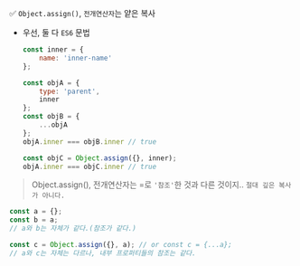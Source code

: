 ✅ `Object.assign()`, `전개연산자`는 얕은 복사
* 우선, 둘 다 `ES6` 문법
  ```javascript
  const inner = {
      name: 'inner-name'
  };

  const objA = {
      type: 'parent',
      inner
  };
  const objB = {
      ...objA
  };
  objA.inner === objB.inner // true
  ```
  ```javascript
  const objC = Object.assign({}, inner);
  objA.inner === objC.inner // true
  ```

> Object.assign(), 전개연산자는 =로 `'참조'`한 것과 다른 것이지.. `절대 깊은 복사가 아니다.`
  ```javascript
  const a = {};
  const b = a;
  // a와 b는 자체가 같다.(참조가 같다.)

  const c = Object.assign({}, a); // or const c = {...a};
  // a와 c는 자체는 다르나, 내부 프로퍼티들의 참조는 같다.
  ```